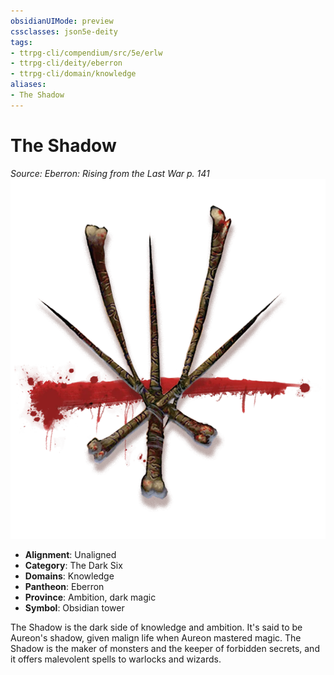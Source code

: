 ```yaml
---
obsidianUIMode: preview
cssclasses: json5e-deity
tags:
- ttrpg-cli/compendium/src/5e/erlw
- ttrpg-cli/deity/eberron
- ttrpg-cli/domain/knowledge
aliases: 
- The Shadow
---
```

# The Shadow
*Source: Eberron: Rising from the Last War p. 141* 
![The Dark Six](Інструменти%20ДМ/CLI/deities/img/erlw-the-dark-six.webp#symbol)

- **Alignment**: Unaligned
- **Category**: The Dark Six
- **Domains**: Knowledge
- **Pantheon**: Eberron
- **Province**: Ambition, dark magic
- **Symbol**: Obsidian tower

The Shadow is the dark side of knowledge and ambition. It's said to be Aureon's shadow, given malign life when Aureon mastered magic. The Shadow is the maker of monsters and the keeper of forbidden secrets, and it offers malevolent spells to warlocks and wizards.